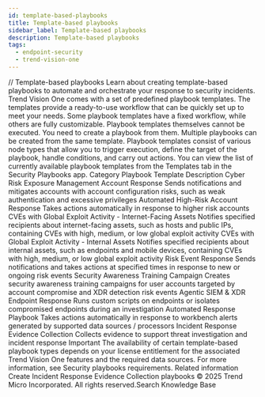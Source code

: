 ```yaml
---
id: template-based-playbooks
title: Template-based playbooks
sidebar_label: Template-based playbooks
description: Template-based playbooks
tags:
  - endpoint-security
  - trend-vision-one
---
```


/*<![CDATA[*/ $('#title').html($('meta[name=map-description]').attr('content')); /*]]>*/ Template-based playbooks Learn about creating template-based playbooks to automate and orchestrate your response to security incidents. Trend Vision One comes with a set of predefined playbook templates. The templates provide a ready-to-use workflow that can be quickly set up to meet your needs. Some playbook templates have a fixed workflow, while others are fully customizable. Playbook templates themselves cannot be executed. You need to create a playbook from them. Multiple playbooks can be created from the same template. Playbook templates consist of various node types that allow you to trigger execution, define the target of the playbook, handle conditions, and carry out actions. You can view the list of currently available playbook templates from the Templates tab in the Security Playbooks app. Category Playbook Template Description Cyber Risk Exposure Management Account Response Sends notifications and mitigates accounts with account configuration risks, such as weak authentication and excessive privileges Automated High-Risk Account Response Takes actions automatically in response to higher risk accounts CVEs with Global Exploit Activity - Internet-Facing Assets Notifies specified recipients about internet-facing assets, such as hosts and public IPs, containing CVEs with high, medium, or low global exploit activity CVEs with Global Exploit Activity - Internal Assets Notifies specified recipients about internal assets, such as endpoints and mobile devices, containing CVEs with high, medium, or low global exploit activity Risk Event Response Sends notifications and takes actions at specified times in response to new or ongoing risk events Security Awareness Training Campaign Creates security awareness training campaigns for user accounts targeted by account compromise and XDR detection risk events Agentic SIEM & XDR Endpoint Response Runs custom scripts on endpoints or isolates compromised endpoints during an investigation Automated Response Playbook Takes actions automatically in response to workbench alerts generated by supported data sources / processors Incident Response Evidence Collection Collects evidence to support threat investigation and incident response Important The availability of certain template-based playbook types depends on your license entitlement for the associated Trend Vision One features and the required data sources. For more information, see Security playbooks requirements. Related information Create Incident Response Evidence Collection playbooks © 2025 Trend Micro Incorporated. All rights reserved.Search Knowledge Base